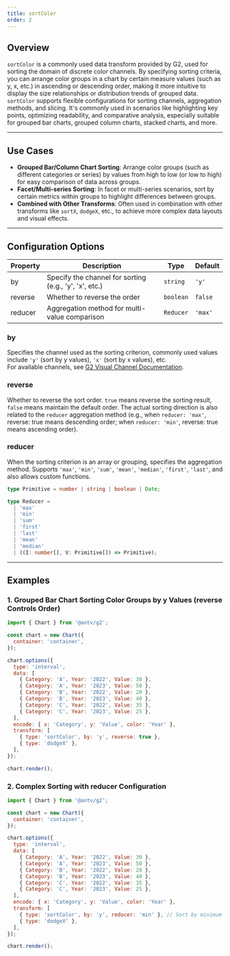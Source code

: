 ```yaml
---
title: sortColor
order: 2
---
```


## Overview

`sortColor` is a commonly used data transform provided by G2, used for sorting the domain of discrete color channels. By specifying sorting criteria, you can arrange color groups in a chart by certain measure values (such as y, x, etc.) in ascending or descending order, making it more intuitive to display the size relationships or distribution trends of grouped data.  
`sortColor` supports flexible configurations for sorting channels, aggregation methods, and slicing. It's commonly used in scenarios like highlighting key points, optimizing readability, and comparative analysis, especially suitable for grouped bar charts, grouped column charts, stacked charts, and more.

---

## Use Cases

- **Grouped Bar/Column Chart Sorting**: Arrange color groups (such as different categories or series) by values from high to low (or low to high) for easy comparison of data across groups.
- **Facet/Multi-series Sorting**: In facet or multi-series scenarios, sort by certain metrics within groups to highlight differences between groups.
- **Combined with Other Transforms**: Often used in combination with other transforms like `sortX`, `dodgeX`, etc., to achieve more complex data layouts and visual effects.

---

## Configuration Options

| Property | Description                                            | Type      | Default |
| -------- | ------------------------------------------------------ | --------- | ------- |
| by       | Specify the channel for sorting (e.g., 'y', 'x', etc.) | `string`  | `'y'`   |
| reverse  | Whether to reverse the order                           | `boolean` | `false` |
| reducer  | Aggregation method for multi-value comparison          | `Reducer` | `'max'` |

### by

Specifies the channel used as the sorting criterion, commonly used values include `'y'` (sort by y values), `'x'` (sort by x values), etc.  
For available channels, see [G2 Visual Channel Documentation](/en/manual/core/encode).

### reverse

Whether to reverse the sort order. `true` means reverse the sorting result, `false` means maintain the default order. The actual sorting direction is also related to the `reducer` aggregation method (e.g., when `reducer: 'max'`, reverse: true means descending order; when `reducer: 'min'`, reverse: true means ascending order).

### reducer

When the sorting criterion is an array or grouping, specifies the aggregation method. Supports `'max'`, `'min'`, `'sum'`, `'mean'`, `'median'`, `'first'`, `'last'`, and also allows custom functions.

```ts
type Primitive = number | string | boolean | Date;

type Reducer =
  | 'max'
  | 'min'
  | 'sum'
  | 'first'
  | 'last'
  | 'mean'
  | 'median'
  | ((I: number[], V: Primitive[]) => Primitive);
```

---

## Examples

### 1. Grouped Bar Chart Sorting Color Groups by y Values (reverse Controls Order)

```js | ob { inject: true }
import { Chart } from '@antv/g2';

const chart = new Chart({
  container: 'container',
});

chart.options({
  type: 'interval',
  data: [
    { Category: 'A', Year: '2022', Value: 30 },
    { Category: 'A', Year: '2023', Value: 50 },
    { Category: 'B', Year: '2022', Value: 20 },
    { Category: 'B', Year: '2023', Value: 40 },
    { Category: 'C', Year: '2022', Value: 35 },
    { Category: 'C', Year: '2023', Value: 25 },
  ],
  encode: { x: 'Category', y: 'Value', color: 'Year' },
  transform: [
    { type: 'sortColor', by: 'y', reverse: true },
    { type: 'dodgeX' },
  ],
});

chart.render();
```

### 2. Complex Sorting with reducer Configuration

```js | ob { inject: true }
import { Chart } from '@antv/g2';

const chart = new Chart({
  container: 'container',
});

chart.options({
  type: 'interval',
  data: [
    { Category: 'A', Year: '2022', Value: 30 },
    { Category: 'A', Year: '2023', Value: 50 },
    { Category: 'B', Year: '2022', Value: 20 },
    { Category: 'B', Year: '2023', Value: 40 },
    { Category: 'C', Year: '2022', Value: 35 },
    { Category: 'C', Year: '2023', Value: 25 },
  ],
  encode: { x: 'Category', y: 'Value', color: 'Year' },
  transform: [
    { type: 'sortColor', by: 'y', reducer: 'min' }, // Sort by minimum value
    { type: 'dodgeX' },
  ],
});

chart.render();
```
